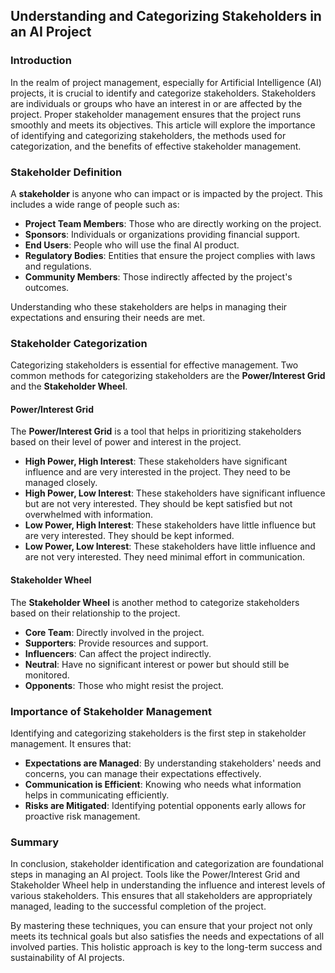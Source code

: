 ## Understanding and Categorizing Stakeholders in an AI Project

### Introduction

In the realm of project management, especially for Artificial Intelligence (AI) projects, it is crucial to identify and categorize stakeholders. Stakeholders are individuals or groups who have an interest in or are affected by the project. Proper stakeholder management ensures that the project runs smoothly and meets its objectives. This article will explore the importance of identifying and categorizing stakeholders, the methods used for categorization, and the benefits of effective stakeholder management.

### Stakeholder Definition

A **stakeholder** is anyone who can impact or is impacted by the project. This includes a wide range of people such as:

- **Project Team Members**: Those who are directly working on the project.
- **Sponsors**: Individuals or organizations providing financial support.
- **End Users**: People who will use the final AI product.
- **Regulatory Bodies**: Entities that ensure the project complies with laws and regulations.
- **Community Members**: Those indirectly affected by the project's outcomes.

Understanding who these stakeholders are helps in managing their expectations and ensuring their needs are met.

### Stakeholder Categorization

Categorizing stakeholders is essential for effective management. Two common methods for categorizing stakeholders are the **Power/Interest Grid** and the **Stakeholder Wheel**.

#### Power/Interest Grid

The **Power/Interest Grid** is a tool that helps in prioritizing stakeholders based on their level of power and interest in the project.

- **High Power, High Interest**: These stakeholders have significant influence and are very interested in the project. They need to be managed closely.
- **High Power, Low Interest**: These stakeholders have significant influence but are not very interested. They should be kept satisfied but not overwhelmed with information.
- **Low Power, High Interest**: These stakeholders have little influence but are very interested. They should be kept informed.
- **Low Power, Low Interest**: These stakeholders have little influence and are not very interested. They need minimal effort in communication.

#### Stakeholder Wheel

The **Stakeholder Wheel** is another method to categorize stakeholders based on their relationship to the project.

- **Core Team**: Directly involved in the project.
- **Supporters**: Provide resources and support.
- **Influencers**: Can affect the project indirectly.
- **Neutral**: Have no significant interest or power but should still be monitored.
- **Opponents**: Those who might resist the project.

### Importance of Stakeholder Management

Identifying and categorizing stakeholders is the first step in stakeholder management. It ensures that:

- **Expectations are Managed**: By understanding stakeholders' needs and concerns, you can manage their expectations effectively.
- **Communication is Efficient**: Knowing who needs what information helps in communicating efficiently.
- **Risks are Mitigated**: Identifying potential opponents early allows for proactive risk management.

### Summary

In conclusion, stakeholder identification and categorization are foundational steps in managing an AI project. Tools like the Power/Interest Grid and Stakeholder Wheel help in understanding the influence and interest levels of various stakeholders. This ensures that all stakeholders are appropriately managed, leading to the successful completion of the project.

By mastering these techniques, you can ensure that your project not only meets its technical goals but also satisfies the needs and expectations of all involved parties. This holistic approach is key to the long-term success and sustainability of AI projects.